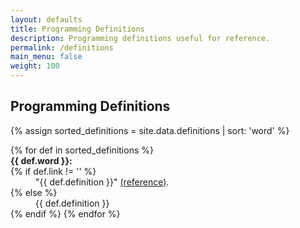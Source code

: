 ```yaml
---
layout: defaults
title: Programming Definitions
description: Programming definitions useful for reference.
permalink: /definitions
main_menu: false
weight: 100
---
```


<section>
  <div class='inner-section'>
    <h2>Programming Definitions</h2>
    <article>
      {% assign sorted_definitions = site.data.definitions | sort: 'word' %}
      <dl>
        {% for def in sorted_definitions %}
          <dt><strong>{{ def.word }}:</strong></dt>
          {% if def.link != '' %}
            <dd>
              "{{ def.definition }}"
              <a target='_blank' href='{{ def.link }}'>(reference)</a>.
            </dd>
          {% else %}
            <dd>{{ def.definition }}</dd>
          {% endif %}
        {% endfor %}
      </dl>
    </article>
  </div><!-- inner-section -->
</section>